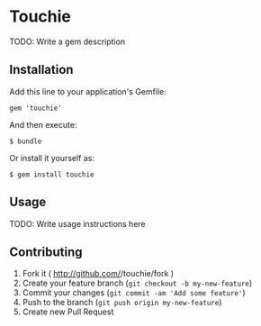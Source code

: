 # Touchie

TODO: Write a gem description

## Installation

Add this line to your application's Gemfile:

    gem 'touchie'

And then execute:

    $ bundle

Or install it yourself as:

    $ gem install touchie

## Usage

TODO: Write usage instructions here

## Contributing

1. Fork it ( http://github.com/<my-github-username>/touchie/fork )
2. Create your feature branch (`git checkout -b my-new-feature`)
3. Commit your changes (`git commit -am 'Add some feature'`)
4. Push to the branch (`git push origin my-new-feature`)
5. Create new Pull Request
